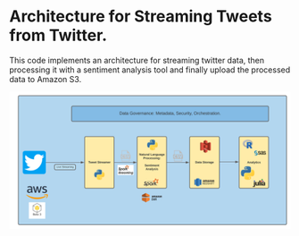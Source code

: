 # Architecture for Streaming Tweets from Twitter.

This code implements an architecture for streaming twitter data, then processing it with a sentiment analysis tool and finally upload the processed data to Amazon S3.

![Alt text](data/Twitter_AWS.svg?raw=true "Title")